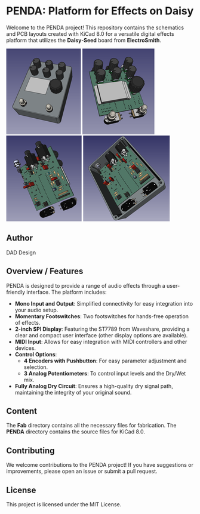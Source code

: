 # PENDA: Platform for Effects on Daisy

Welcome to the PENDA project! This repository contains the schematics and PCB layouts created with KiCad 8.0 for a versatile digital effects platform that utilizes the **Daisy-Seed** board from **ElectroSmith**.

![Image1](Images/PENDA1_300.png) ![Image2](Images/PENDA2_300.png) ![Image3](Images/PENDA3_300.png) ![Image4](Images/PENDA4_300.png)

## Author

DAD Design

## Overview / Features

PENDA is designed to provide a range of audio effects through a user-friendly interface. The platform includes:

- **Mono Input and Output**: Simplified connectivity for easy integration into your audio setup.
- **Momentary Footswitches**: Two footswitches for hands-free operation of effects.
- **2-inch SPI Display**: Featuring the ST7789 from Waveshare, providing a clear and compact user interface (other display options are available).
- **MIDI Input**: Allows for easy integration with MIDI controllers and other devices.
- **Control Options**:
  - **4 Encoders with Pushbutton**: For easy parameter adjustment and selection.
  - **3 Analog Potentiometers**: To control input levels and the Dry/Wet mix.
- **Fully Analog Dry Circuit**: Ensures a high-quality dry signal path, maintaining the integrity of your original sound.

## Content

The **Fab** directory contains all the necessary files for fabrication.
The **PENDA** directory contains the source files for KiCad 8.0.

## Contributing

We welcome contributions to the PENDA project! If you have suggestions or improvements, please open an issue or submit a pull request.

## License

This project is licensed under the MIT License.


